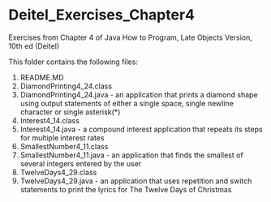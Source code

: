# Deitel_Exercises_Chapter4
Exercises from Chapter 4 of Java How to Program, Late Objects Version, 10th ed (Deitel)

This folder contains the following files:

1.  README.MD
2.  DiamondPrinting4_24.class
3.  DiamondPrinting4_24.java - an application that prints a diamond shape using output statements of either a single space, 
    single newline character or single asterisk(*)
4.  Interest4_14.class
5.  Interest4_14.java - a compound interest application that repeats its steps for multiple interest rates
6.  SmallestNumber4_11.class
7.  SmallestNumber4_11.java - an application that finds the smallest of several integers entered by the user
8.  TwelveDays4_29.class
9.  TwelveDays4_29.java - an application that uses repetition and switch statements to print the lyrics for The Twelve Days of     Christmas
